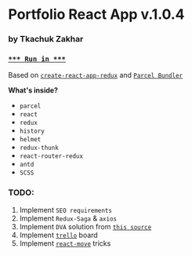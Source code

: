 # Portfolio React App v.1.0.4

### by Tkachuk Zakhar

### [`*** Run in ***`](http://weblogic.com.ua/)

Based on [`create-react-app-redux`](https://github.com/notrab/create-react-app-redux) and [`Parcel Bundler`](https://parceljs.org)

**What's inside?**

- `parcel`
- `react`
- `redux`
- `history`
- `helmet`
- `redux-thunk`
- `react-router-redux`
- `antd`
- `SCSS`

### TODO:

1. Implement `SEO requirements`
2. Implement `Redux-Saga` & `axios`
3. Implement `DVA` solution from [`this source`](https://ant.design/docs/react/practical-projects)
4. Implement [`trello`](https://github.com/norberteder/trello) board
5. Implement [`react-move`](https://github.com/react-tools/react-move) tricks
